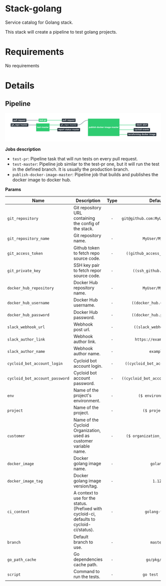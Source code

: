 # Stack-golang

Service catalog for Golang stack.

This stack will create a pipeline to test golang projects.

# Requirements

No requirements

# Details

## Pipeline

<img src="docs/pipeline.png" width="800">

**Jobs description**

  * `test-pr`: Pipeline task that will run tests on every pull request.
  * `test-master`: Pipeline job similar to the test-pr one, but it will run the test in the defined branch. It is usually the production branch.
  * `publish-docker-image-master`: Pipeline job that builds and publishes the docker image to docker hub.

**Params**

|Name|Description|Type|Default|Required|
|---|---|:---:|:---:|:---:|
|`git_repository`|Git repository URL containing the config of the stack.|`-`|`git@github.com:MyUser/MyRepo.git`|`True`|
|`git_repository_name`|Git repository name.|`-`|`MyUser/MyRepo`|`True`|
|`git_access_token`|Github token to fetch repo source code.|`-`|`((github_access_token.data))`|`True`|
|`git_private_key`|SSH key pair to fetch repor source code.|`-`|`((ssh_github.ssh_key))`|`True`|
|`docker_hub_repository`|Docker Hub repository name.|`-`|`MyUser/MyRepo`|`True`|
|`docker_hub_username`|Docker Hub username.|`-`|`((docker_hub.username))`|`True`|
|`docker_hub_password`|Docker Hub password.|`-`|`((docker_hub.password))`|`True`|
|`slack_webhook_url`|Webhook post url.|`-`|`((slack_webhook.url))`|`True`|
|`slack_author_link`|Webhook author link.|`-`|`https://example.com/`|`True`|
|`slack_author_name`|Webhook author name.|`-`|`example`|`True`|
|`cycloid_bot_account_login`|Cycloid bot account login.|`-`|`((cycloid_bot_account.login))`|`True`|
|`cycloid_bot_account_password`|Cycloid bot account password.|`-`|`((cycloid_bot_account.password))`|`True`|
|`env`|Name of the project's environment.|`-`|`($ environment $)`|`True`|
|`project`|Name of the project.|`-`|`($ project $)`|`True`|
|`customer`|Name of the Cycloid Organization, used as customer variable name.|`-`|`($ organization_canonical $)`|`True`|
|`docker_image`|Docker golang image name.|`-`|`golang`|`True`|
|`docker_image_tag`|Docker golang image version/tag.|`-`|`1.12`|`True`|
|`ci_context`|A context to use for the status. (Prefixed with cycloid-ci, defaults to cycloid-ci/status).|`-`|`golang-test`|`False`|
|`branch`|Default branch to use.|`-`|`master`|`True`|
|`go_path_cache`|Go dependencies cache path.|`-`|`go/pkg/mod`|`True`|
|`script`| Command to run the tests.|`-`|`go test ./...`|`True`|
